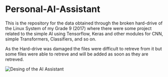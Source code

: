 # Personal-AI-Assistant
This is the repository for the data obtained through the broken hard-drive of the Linux System of my Grade 9 (2017) where there were some project related to the simple AI using Tensorflow, Keras and other modules for CNN, simple Transformers, Classifiers, and so on.

As the Hard-drive was damaged the files were difficult to retreve from it but some files were able to retreve and will be added as soon as they are retreved.

![Desing of the AI Assistant](/Images/)
